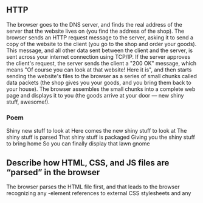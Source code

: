 ## HTTP

The browser goes to the DNS server, and finds the real address of the server that the website lives on (you find the address of the shop).
The browser sends an HTTP request message to the server, asking it to send a copy of the website to the client (you go to the shop and order your goods). This message, and all other data sent between the client and the server, is sent across your internet connection using TCP/IP.
If the server approves the client's request, the server sends the client a "200 OK" message, which means "Of course you can look at that website! Here it is", and then starts sending the website's files to the browser as a series of small chunks called data packets (the shop gives you your goods, and you bring them back to your house).
The browser assembles the small chunks into a complete web page and displays it to you (the goods arrive at your door — new shiny stuff, awesome!).

### Poem

Shiny new stuff to look at
Here comes the new shiny stuff to look at
The shiny stuff is parsed 
That shiny stuff is packaged
Giving you the shiny stuff to bring home
So you can finally display that lawn gnome


## Describe how HTML, CSS, and JS files are “parsed” in the browser

The browser parses the HTML file first, and that leads to the browser recognizing any <link>-element references to external CSS stylesheets and any <script>-element references to scripts.
As the browser parses the HTML, it sends requests back to the server for any CSS files it has found from <link> elements, and any JavaScript files it has found from <script> elements, and from those, then parses the CSS and JavaScript.
The browser generates an in-memory DOM tree from the parsed HTML, generates an in-memory CSSOM structure from the parsed CSS, and compiles and executes the parsed JavaScript.
As the browser builds the DOM tree and applies the styles from the CSSOM tree and executes the JavaScript, a visual representation of the page is painted to the screen, and the user sees the page content and can begin to interact with it.

## How can you find images to add to a Website?
You can find images on the web like through unsplash or any open site. From there download the image or get the url address for the images. This allows you to take an image from the website and then place that image in a markdown, html, or JavaScript document.

## How do you create a String vs a Number in JavaScript?
A String is written in quotes whether single or double. While a number is written as an integer. Here is an example:

String This is a sequence of text known as a string. To signify that the value is a string, enclose it in single quote marks. 

let myVariable = 'Bob';

Number This is a number. Numbers don't have quotes around them. 

let myVariable = 10;

## What is a Variable and why are they important in JavaScript?

A variable is a container that is used to store a value. It's like a box that you can put anything into and take out when necessary.

## What is an HTML attribute?

Attributes contain extra information about the element that won't appear in the content. In this example, the class attribute is an identifying name used to target the element with style information.

An attribute should have:

A space between it and the element name. (For an element with more than one attribute, the attributes should be separated by spaces too.)
The attribute name, followed by an equal sign.
An attribute value, wrapped with opening and closing quote marks.

## Describe the Anatomy of an HTMl element

The anatomy of our element is:

The opening tag: This consists of the name of the element (in this example, p for paragraph), wrapped in opening and closing angle brackets. This opening tag marks where the element begins or starts to take effect. In this example, it precedes the start of the paragraph text.
The content: This is the content of the element. In this example, it is the paragraph text.
The closing tag: This is the same as the opening tag, except that it includes a forward slash before the element name. This marks where the element ends. Failing to include a closing tag is a common beginner error that can produce peculiar results.

Edit the line below in the "Editable code" area by wrapping it with the tags <em> and </em>. To open the element, put the opening tag <em> at the start of the line. To close the element, put the closing tag </em> at the end of the line. Doing this should give the line italic text formatting! See your changes update live in the Output area.

## What is the Difference between <article> and <section> element tags?

The <article> HTML element represents a self-contained composition in a document, page, application, or site, which is intended to be independently distributable or reusable (e.g., in syndication). Examples include: a forum post, a magazine or newspaper article, or a blog entry, a product card, a user-submitted comment, an interactive widget or gadget, or any other independent item of content.

Usage notes
Each <article> should be identified, typically by including a heading (<h1> - <h6> element) as a child of the <article> element.
When an <article> element is nested, the inner element represents an article related to the outer element. For example, the comments of a blog post can be <article> elements nested in the <article> representing the blog post.
Author information of an <article> element can be provided through the <address> element, but it doesn't apply to nested <article> elements.
The publication date and time of an <article> element can be described using the datetime attribute of a <time> element.

The <section> HTML element represents a generic standalone section of a document, which doesn't have a more specific semantic element to represent it. Sections should always have a heading, with very few exceptions.

Usage notes
As mentioned above, <section> is a generic sectioning element, and should only be used if there isn't a more specific element to represent it. As an example, a navigation menu should be wrapped in a <nav> element, but a list of search results or a map display and its controls don't have specific elements, and could be put inside a <section>.

Also consider these cases:

If the contents of the element represent a standalone, atomic unit of content that makes sense syndicated as a standalone piece (e.g. a blog post or blog comment, or a newspaper article), the <article> element would be a better choice.
If the contents represent useful tangential information that works alongside the main content, but is not directly part of it (like related links, or an author bio), use an <aside>.
If the contents represent the main content area of a document, use <main>.
If you are only using the element as a styling wrapper, use a <div>. An unwritten rule is that a <section> should logically appear in the outline of a document.
To reiterate, each <section> should be identified, typically by including a heading (<h1> - <h6> element) as a child of the <section> element, wherever possible. See below for examples of where you might see a <section> without a heading.

## What Elements does a “typical” website include?

header: <header>.
navigation bar: <nav>.
main content: <main>, with various content subsections represented by <article>, <section>, and <div> elements.
sidebar: <aside>; often placed inside <main>.
footer: <footer>.


<!DOCTYPE html>
<html lang="en-US">
  <head>
    <meta charset="utf-8" />
    <meta name="viewport" content="width=device-width" />

    <title>My page title</title>
    <link
      href="https://fonts.googleapis.com/css?family=Open+Sans+Condensed:300|Sonsie+One"
      rel="stylesheet" />
    <link rel="stylesheet" href="style.css" />
  </head>

  <body>
    <!-- Here is our main header that is used across all the pages of our website -->

    <header>
      <h1>Header</h1>
    </header>

    <nav>
      <ul>
        <li><a href="#">Home</a></li>
        <li><a href="#">Our team</a></li>
        <li><a href="#">Projects</a></li>
        <li><a href="#">Contact</a></li>
      </ul>

      <!-- A Search form is another common non-linear way to navigate through a website. -->

      <form>
        <input type="search" name="q" placeholder="Search query" />
        <input type="submit" value="Go!" />
      </form>
    </nav>

    <!-- Here is our page's main content -->
    <main>
      <!-- It contains an article -->
      <article>
        <h2>Article heading</h2>

        <p>
          Lorem ipsum dolor sit amet, consectetur adipisicing elit. Donec a diam
          lectus. Set sit amet ipsum mauris. Maecenas congue ligula as quam
          viverra nec consectetur ant hendrerit. Donec et mollis dolor. Praesent
          et diam eget libero egestas mattis sit amet vitae augue. Nam tincidunt
          congue enim, ut porta lorem lacinia consectetur.
        </p>

        <h3>Subsection</h3>

        <p>
          Donec ut librero sed accu vehicula ultricies a non tortor. Lorem ipsum
          dolor sit amet, consectetur adipisicing elit. Aenean ut gravida lorem.
          Ut turpis felis, pulvinar a semper sed, adipiscing id dolor.
        </p>

        <p>
          Pelientesque auctor nisi id magna consequat sagittis. Curabitur
          dapibus, enim sit amet elit pharetra tincidunt feugiat nist imperdiet.
          Ut convallis libero in urna ultrices accumsan. Donec sed odio eros.
        </p>

        <h3>Another subsection</h3>

        <p>
          Donec viverra mi quis quam pulvinar at malesuada arcu rhoncus. Cum
          soclis natoque penatibus et manis dis parturient montes, nascetur
          ridiculus mus. In rutrum accumsan ultricies. Mauris vitae nisi at sem
          facilisis semper ac in est.
        </p>

        <p>
          Vivamus fermentum semper porta. Nunc diam velit, adipscing ut
          tristique vitae sagittis vel odio. Maecenas convallis ullamcorper
          ultricied. Curabitur ornare, ligula semper consectetur sagittis, nisi
          diam iaculis velit, is fringille sem nunc vet mi.
        </p>
      </article>

      <!-- the aside content can also be nested within the main content -->
      <aside>
        <h2>Related</h2>

        <ul>
          <li><a href="#">Oh I do like to be beside the seaside</a></li>
          <li><a href="#">Oh I do like to be beside the sea</a></li>
          <li><a href="#">Although in the North of England</a></li>
          <li><a href="#">It never stops raining</a></li>
          <li><a href="#">Oh well…</a></li>
        </ul>
      </aside>
    </main>

    <!-- And here is our main footer that is used across all the pages of our website -->

    <footer>
      <p>©Copyright 2050 by nobody. All rights reversed.</p>
    </footer>
  </body>
</html>

## How does metadata influence Search Engine Optimization?

metadata allows search engines to search specifically for topic words that can be associated with the website. This allows for ease of search with keywords.

## How is the <meta> HTML tag used when specifying metadata?

Metadata: the <meta> element
Metadata is data that describes data, and HTML has an "official" way of adding metadata to a document — the <meta> element. Of course, the other stuff we are talking about in this article could also be thought of as metadata too. There are a lot of different types of <meta> elements that can be included in your page's <head>, but we won't try to explain them all at this stage, as it would just get too confusing. Instead, we'll explain a few things that you might commonly see, just to give you an idea.



[Back Home](../reading-notes/README.md)